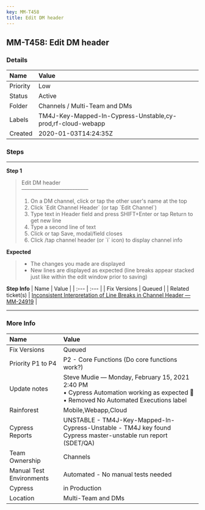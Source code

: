 ```yaml
---
key: MM-T458
title: Edit DM header
---
```


## MM-T458: Edit DM header

### Details

| Name     | Value                                                       |
| :------- | :---------------------------------------------------------- |
| Priority | Low                                                         |
| Status   | Active                                                      |
| Folder   | Channels / Multi-Team and DMs                               |
| Labels   | TM4J-Key-Mapped-In-Cypress-Unstable,cy-prod,rf-cloud-webapp |
| Created  | 2020-01-03T14:24:35Z                                        |

### Steps

<hr/>

**Step 1**

> <article>Edit DM header<br>–––––––––––––––––––––––––<ol><li>On a DM channel, click or tap the other user's name at the top</li><li> Click `Edit Channel Header` (or tap `Edit Channel`)</li><li> Type text in Header field and press SHIFT+Enter or tap Return to get new line</li><li> Type a second line of text</li><li>Click or tap Save, modal/field closes</li><li>Click /tap channel header (or `i` icon) to display channel info</li></ol></article>

**Expected**

> <article><ul><li>The changes you made are displayed</li><li>New lines are displayed as expected (line breaks appear stacked just like within the edit window prior to saving)</li></ul></article>

**Step Info**
| Name | Value |
| :--- | :--- |
| Fix Versions | Queued |
| Related ticket(s) | <a href="https://mattermost.atlassian.net/browse/MM-24919">Inconsistent Interpretation of Line Breaks in Channel Header — MM-24919</a> |

<hr/>

### More Info

| Name                     | Value                                                                                                                                    |
| :----------------------- | :--------------------------------------------------------------------------------------------------------------------------------------- |
| Fix Versions             | Queued                                                                                                                                   |
| Priority P1 to P4        | P2 - Core Functions (Do core functions work?)                                                                                            |
| Update notes             | Steve Mudie — Monday, February 15, 2021 2:40 PM<br>• Cypress Automation working as expected 🎉<br>• Removed No Automated Executions label |
| Rainforest               | Mobile,Webapp,Cloud                                                                                                                      |
| Cypress Reports          | UNSTABLE - TM4J-Key-Mapped-In-Cypress-Unstable - TM4J key found Cypress master-unstable run report (SDET/QA)                             |
| Team Ownership           | Channels                                                                                                                                 |
| Manual Test Environments | Automated - No manual tests needed                                                                                                       |
| Cypress                  | in Production                                                                                                                            |
| Location                 | Multi-Team and DMs                                                                                                                       |
